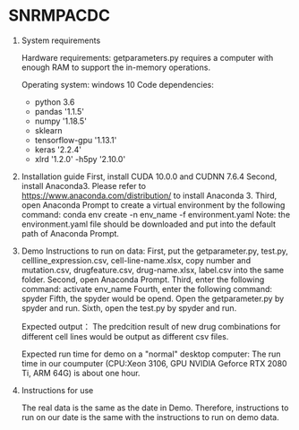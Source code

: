# SNRMPACDC
1. System requirements

   Hardware requirements:
   getparameters.py requires a computer with enough RAM to support the in-memory operations. 

   Operating system: windows 10
   Code dependencies: 
    - python 3.6
    - pandas '1.1.5'
    - numpy '1.18.5'
    - sklearn
    - tensorflow-gpu '1.13.1'
    - keras '2.2.4'
    - xlrd '1.2.0'
    -h5py '2.10.0'

2. Installation guide
    First, install CUDA 10.0.0 and CUDNN 7.6.4
    Second, install Anaconda3. Please refer to https://www.anaconda.com/distribution/ to install Anaconda 3.
    Third, open Anaconda Prompt to create a virtual environment by the following command:
    conda env create -n env_name -f environment.yaml
    Note: the environment.yaml file should be downloaded and put into the default path of Anaconda Prompt.


3. Demo
   Instructions to run on data:
   First, put the getparameter.py, test.py, cellline_expression.csv, cell-line-name.xlsx, copy number and mutation.csv, drugfeature.csv, drug-name.xlsx, label.csv into the same folder. 
   Second, open Anaconda Prompt. 
   Third, enter the following command:
   activate env_name
   Fourth, enter the following command:
   spyder
   Fifth, the spyder would be opend. Open the getparameter.py by spyder and run.
   Sixth, open the test.py by spyder and run.

  
   Expected output：
   The predcition result of new drug combinations for different cell lines would be output as different csv files.

   Expected run time for demo on a "normal" desktop computer:
   The run time in our coumputer (CPU:Xeon 3106, GPU NVIDIA Geforce RTX 2080 Ti, ARM 64G) is about one hour.

4. Instructions for use

   The real data is the same as the date in Demo. Therefore, instructions to run on our date is the same with the instructions to run on demo data.
